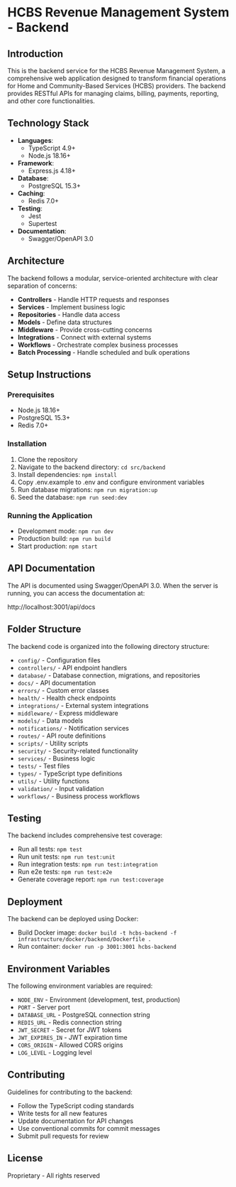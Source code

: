 # HCBS Revenue Management System - Backend

## Introduction

This is the backend service for the HCBS Revenue Management System, a comprehensive web application designed to transform financial operations for Home and Community-Based Services (HCBS) providers. The backend provides RESTful APIs for managing claims, billing, payments, reporting, and other core functionalities.

## Technology Stack

- **Languages**:
  - TypeScript 4.9+
  - Node.js 18.16+
- **Framework**:
  - Express.js 4.18+
- **Database**:
  - PostgreSQL 15.3+
- **Caching**:
  - Redis 7.0+
- **Testing**:
  - Jest
  - Supertest
- **Documentation**:
  - Swagger/OpenAPI 3.0

## Architecture

The backend follows a modular, service-oriented architecture with clear separation of concerns:

- **Controllers** - Handle HTTP requests and responses
- **Services** - Implement business logic
- **Repositories** - Handle data access
- **Models** - Define data structures
- **Middleware** - Provide cross-cutting concerns
- **Integrations** - Connect with external systems
- **Workflows** - Orchestrate complex business processes
- **Batch Processing** - Handle scheduled and bulk operations

## Setup Instructions

### Prerequisites

- Node.js 18.16+
- PostgreSQL 15.3+
- Redis 7.0+

### Installation

1. Clone the repository
2. Navigate to the backend directory: `cd src/backend`
3. Install dependencies: `npm install`
4. Copy .env.example to .env and configure environment variables
5. Run database migrations: `npm run migration:up`
6. Seed the database: `npm run seed:dev`

### Running the Application

- Development mode: `npm run dev`
- Production build: `npm run build`
- Start production: `npm start`

## API Documentation

The API is documented using Swagger/OpenAPI 3.0. When the server is running, you can access the documentation at:

http://localhost:3001/api/docs

## Folder Structure

The backend code is organized into the following directory structure:

- `config/` - Configuration files
- `controllers/` - API endpoint handlers
- `database/` - Database connection, migrations, and repositories
- `docs/` - API documentation
- `errors/` - Custom error classes
- `health/` - Health check endpoints
- `integrations/` - External system integrations
- `middleware/` - Express middleware
- `models/` - Data models
- `notifications/` - Notification services
- `routes/` - API route definitions
- `scripts/` - Utility scripts
- `security/` - Security-related functionality
- `services/` - Business logic
- `tests/` - Test files
- `types/` - TypeScript type definitions
- `utils/` - Utility functions
- `validation/` - Input validation
- `workflows/` - Business process workflows

## Testing

The backend includes comprehensive test coverage:

- Run all tests: `npm test`
- Run unit tests: `npm run test:unit`
- Run integration tests: `npm run test:integration`
- Run e2e tests: `npm run test:e2e`
- Generate coverage report: `npm run test:coverage`

## Deployment

The backend can be deployed using Docker:

- Build Docker image: `docker build -t hcbs-backend -f infrastructure/docker/backend/Dockerfile .`
- Run container: `docker run -p 3001:3001 hcbs-backend`

## Environment Variables

The following environment variables are required:

- `NODE_ENV` - Environment (development, test, production)
- `PORT` - Server port
- `DATABASE_URL` - PostgreSQL connection string
- `REDIS_URL` - Redis connection string
- `JWT_SECRET` - Secret for JWT tokens
- `JWT_EXPIRES_IN` - JWT expiration time
- `CORS_ORIGIN` - Allowed CORS origins
- `LOG_LEVEL` - Logging level

## Contributing

Guidelines for contributing to the backend:

- Follow the TypeScript coding standards
- Write tests for all new features
- Update documentation for API changes
- Use conventional commits for commit messages
- Submit pull requests for review

## License

Proprietary - All rights reserved